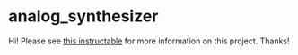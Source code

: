 # analog_synthesizer

Hi! Please see [this instructable](https://link-url-here.org](https://www.instructables.com/MIDI-Controlled-Analog-Synthesizer/)https://www.instructables.com/MIDI-Controlled-Analog-Synthesizer/) for more information on this project. Thanks!
